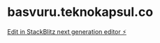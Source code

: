 # basvuru.teknokapsul.co

[Edit in StackBlitz next generation editor ⚡️](https://stackblitz.com/~/github.com/ersinonline/basvuru.teknokapsul.co)